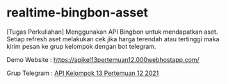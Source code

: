 # realtime-bingbon-asset

[Tugas Perkuliahan] Menggunakan API Bingbon untuk mendapatkan aset. Setiap refresh aset melakukan cek jika harga terendah atau tertinggi maka kirim pesan ke grup kelompok dengan bot telegram.

Demo Website : <a href="https://apikel13pertemuan12.000webhostapp.com/">https://apikel13pertemuan12.000webhostapp.com/</a>

Grup Telegram : <a href="https://t.me/api_kelompok_13_pert_12_2021">API Kelompok 13 Pertemuan 12 2021</a>
